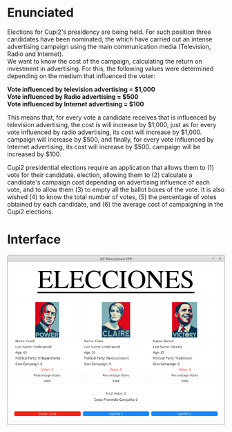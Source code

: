# Enunciated

Elections for Cupi2's presidency are being held. For such position three candidates have been nominated, the
which have carried out an intense advertising campaign using the main communication media
(Television, Radio and Internet). <br>
We want to know the cost of the campaign, calculating the return on investment in advertising.
For this, the following values were determined depending on the medium that influenced the voter:

**Vote influenced by television advertising = $1,000** <br>
**Vote influenced by Radio advertising = $500** <br>
**Vote influenced by Internet advertising = $100** <br>

This means that, for every vote a candidate receives that is influenced by television advertising, the cost is
will increase by $1,000, just as for every vote influenced by radio advertising, its cost will increase by $1,000.
campaign will increase by $500, and finally, for every vote influenced by Internet advertising, its cost will increase by $500.
campaign will be increased by $100.

Cupi2 presidential elections require an application that allows them to (1) vote for their candidate.
election, allowing them to (2) calculate a candidate's campaign cost depending on advertising influence
of each vote, and to allow them (3) to empty all the ballot boxes of the vote. It is also wished (4) to know the total number
of votes, (5) the percentage of votes obtained by each candidate, and (6) the average cost of campaigning in the
Cupi2 elections.

# Interface


![Interface](/Docs/Interface.png)
